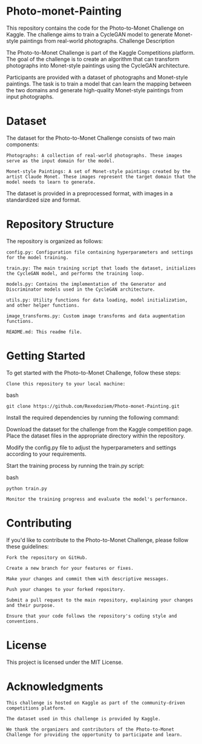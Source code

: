 # Photo-monet-Painting
This repository contains the code for the Photo-to-Monet Challenge on Kaggle. The challenge aims to train a CycleGAN model to generate Monet-style paintings from real-world photographs.
Challenge Description

The Photo-to-Monet Challenge is part of the Kaggle Competitions platform. The goal of the challenge is to create an algorithm that can transform photographs into Monet-style paintings using the CycleGAN architecture.

Participants are provided with a dataset of photographs and Monet-style paintings. The task is to train a model that can learn the mapping between the two domains and generate high-quality Monet-style paintings from input photographs.
# Dataset

The dataset for the Photo-to-Monet Challenge consists of two main components:

    Photographs: A collection of real-world photographs. These images serve as the input domain for the model.

    Monet-style Paintings: A set of Monet-style paintings created by the artist Claude Monet. These images represent the target domain that the model needs to learn to generate.

The dataset is provided in a preprocessed format, with images in a standardized size and format.
# Repository Structure

The repository is organized as follows:

    config.py: Configuration file containing hyperparameters and settings for the model training.

    train.py: The main training script that loads the dataset, initializes the CycleGAN model, and performs the training loop.

    models.py: Contains the implementation of the Generator and Discriminator models used in the CycleGAN architecture.

    utils.py: Utility functions for data loading, model initialization, and other helper functions.

    image_transforms.py: Custom image transforms and data augmentation functions.

    README.md: This readme file.

# Getting Started

To get started with the Photo-to-Monet Challenge, follow these steps:

    Clone this repository to your local machine:

bash

    git clone https://github.com/Rexedoziem/Photo-monet-Painting.git

Install the required dependencies by running the following command:

Download the dataset for the challenge from the Kaggle competition page. Place the dataset files in the appropriate directory within the repository.

Modify the config.py file to adjust the hyperparameters and settings according to your requirements.

Start the training process by running the train.py script:

bash

    python train.py

    Monitor the training progress and evaluate the model's performance.

# Contributing

If you'd like to contribute to the Photo-to-Monet Challenge, please follow these guidelines:

    Fork the repository on GitHub.

    Create a new branch for your features or fixes.

    Make your changes and commit them with descriptive messages.

    Push your changes to your forked repository.

    Submit a pull request to the main repository, explaining your changes and their purpose.

    Ensure that your code follows the repository's coding style and conventions.

# License

This project is licensed under the MIT License.
# Acknowledgments

    This challenge is hosted on Kaggle as part of the community-driven competitions platform.

    The dataset used in this challenge is provided by Kaggle.

    We thank the organizers and contributors of the Photo-to-Monet Challenge for providing the opportunity to participate and learn.
